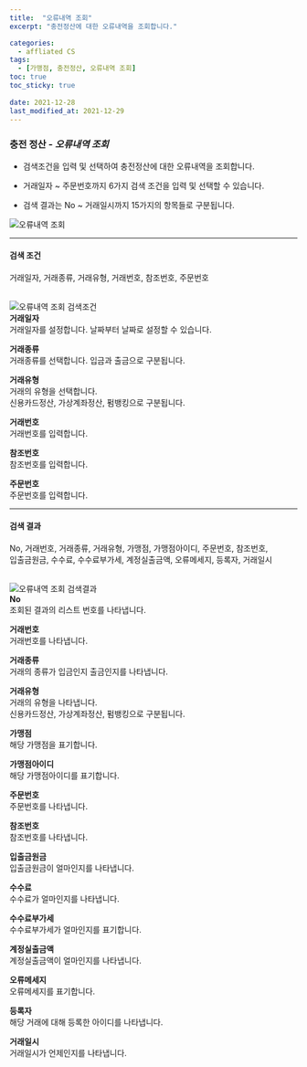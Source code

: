 ```yaml
---
title:  "오류내역 조회"
excerpt: "충전정산에 대한 오류내역을 조회합니다."

categories:
  - affliated CS
tags:
  - [가맹점, 충전정산, 오류내역 조회]
toc: true
toc_sticky: true
 
date: 2021-12-28
last_modified_at: 2021-12-29
---
```

### 충전 정산 - *오류내역 조회*
- 검색조건을 입력 및 선택하여 충전정산에 대한 오류내역을 조회합니다.

- 거래일자 ~ 주문번호까지 6가지 검색 조건을 입력 및 선택할 수 있습니다.

- 검색 결과는 No ~ 거래일시까지 15가지의 항목들로 구분됩니다.

![오류내역 조회](https://user-images.githubusercontent.com/95394003/147640739-1bf021e1-2e6c-4f6f-b31c-8f6210735ccd.jpeg)
<br>

---

#### 검색 조건
거래일자, 거래종류, 거래유형, 거래번호, 참조번호, 주문번호<br>
<br>

![오류내역 조회 검색조건](https://user-images.githubusercontent.com/95394003/147640748-f1ab755d-37e3-4834-9ace-ca4c366a49a2.jpeg)<br>
**거래일자**<br>
거래일자를 설정합니다. 날짜부터 날짜로 설정할 수 있습니다.

**거래종류**<br>
거래종류를 선택합니다. 입금과 출금으로 구분됩니다.

**거래유형**<br>
거래의 유형을 선택합니다.<br>신용카드정산, 가상계좌정산, 펌뱅킹으로 구분됩니다.

**거래번호**<br>
거래번호를 입력합니다.

**참조번호**<br>
참조번호를 입력합니다.

**주문번호**<br>
주문번호를 입력합니다.
<br>

---

#### 검색 결과
No, 거래번호, 거래종류, 거래유형, 가맹점, 가맹점아이디, 주문번호, 참조번호,<br>입출금원금, 수수료, 수수료부가세, 계정실출금액, 오류메세지, 등록자, 거래일시<br>
<br>

![오류내역 조회 검색결과](https://user-images.githubusercontent.com/95394003/147640758-8ffe539d-7351-42fd-b730-161b21a7e1e1.jpeg)<br>
**No**<br>
조회된 결과의 리스트 번호를 나타냅니다.

**거래번호**<br>
거래번호를 나타냅니다.

**거래종류**<br>
거래의 종류가 입금인지 출금인지를 나타냅니다.

**거래유형**<br>
거래의 유형을 나타냅니다.<br>
신용카드정산, 가상계좌정산, 펌뱅킹으로 구분됩니다.

**가맹점**<br>
해당 가맹점을 표기합니다.

**가맹점아이디**<br>
해당 가맹점아이디를 표기합니다.

**주문번호**<br>
주문번호를 나타냅니다.

**참조번호**<br>
참조번호를 나타냅니다.

**입출금원금**<br>
입출금원금이 얼마인지를 나타냅니다.

**수수료**<br>
수수료가 얼마인지를 나타냅니다.

**수수료부가세**<br>
수수료부가세가 얼마인지를 표기합니다.

**계정실출금액**<br>
계정실출금액이 얼마인지를 나타냅니다.

**오류메세지**<br>
오류메세지를 표기합니다.

**등록자**<br>
해당 거래에 대해 등록한 아이디를 나타냅니다.

**거래일시**<br>
거래일시가 언제인지를 나타냅니다.